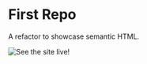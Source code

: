 <h1>First Repo</h1>

A refactor to showcase semantic HTML.

![See the site live!](/Semantic-Refactor/)
